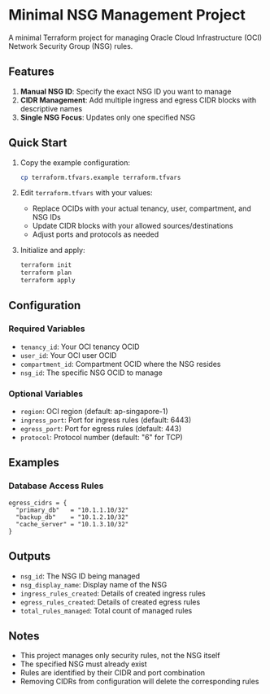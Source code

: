 # Minimal NSG Management Project

A minimal Terraform project for managing Oracle Cloud Infrastructure (OCI) Network Security Group (NSG) rules.

## Features

1. **Manual NSG ID**: Specify the exact NSG ID you want to manage
2. **CIDR Management**: Add multiple ingress and egress CIDR blocks with descriptive names
3. **Single NSG Focus**: Updates only one specified NSG

## Quick Start

1. Copy the example configuration:
   ```bash
   cp terraform.tfvars.example terraform.tfvars
   ```

2. Edit `terraform.tfvars` with your values:
   - Replace OCIDs with your actual tenancy, user, compartment, and NSG IDs
   - Update CIDR blocks with your allowed sources/destinations
   - Adjust ports and protocols as needed

3. Initialize and apply:
   ```bash
   terraform init
   terraform plan
   terraform apply
   ```

## Configuration

### Required Variables

- `tenancy_id`: Your OCI tenancy OCID
- `user_id`: Your OCI user OCID
- `compartment_id`: Compartment OCID where the NSG resides
- `nsg_id`: The specific NSG OCID to manage

### Optional Variables

- `region`: OCI region (default: ap-singapore-1)
- `ingress_port`: Port for ingress rules (default: 6443)
- `egress_port`: Port for egress rules (default: 443)
- `protocol`: Protocol number (default: "6" for TCP)

## Examples

### Database Access Rules
```hcl
egress_cidrs = {
  "primary_db"   = "10.1.1.10/32"
  "backup_db"    = "10.1.2.10/32"
  "cache_server" = "10.1.3.10/32"
}
```

## Outputs

- `nsg_id`: The NSG ID being managed
- `nsg_display_name`: Display name of the NSG
- `ingress_rules_created`: Details of created ingress rules
- `egress_rules_created`: Details of created egress rules
- `total_rules_managed`: Total count of managed rules

## Notes

- This project manages only security rules, not the NSG itself
- The specified NSG must already exist
- Rules are identified by their CIDR and port combination
- Removing CIDRs from configuration will delete the corresponding rules
